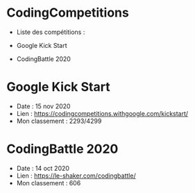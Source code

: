 # CodingCompetitions

- Liste des compétitions :

- Google Kick Start
- CodingBattle 2020

# Google Kick Start
- Date : 15 nov 2020
- Lien : https://codingcompetitions.withgoogle.com/kickstart/
- Mon classement : 2293/4299


# CodingBattle 2020
- Date : 14 oct 2020
- Lien : https://le-shaker.com/codingbattle/
- Mon classement : 606
